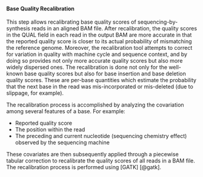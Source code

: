 #### Base Quality Recalibration

This step allows recalibrating base quality scores of sequencing-by-synthesis reads in an aligned BAM file. After recalibration, the quality scores in the QUAL field in each read in the output BAM are more accurate in that the reported quality score is closer to its actual probability of mismatching the reference genome. Moreover, the recalibration tool attempts to correct for variation in quality with machine cycle and sequence context, and by doing so provides not only more accurate quality scores but also more widely dispersed ones. The recalibration is done not only for the well-known base quality scores but also for base insertion and base deletion quality scores. These are per-base quantities which estimate the probability that the next base in the read was mis-incorporated or mis-deleted (due to slippage, for example).

The recalibration process is accomplished by analyzing the covariation among several features of a base. For example:

* Reported quality score
* The position within the read
* The preceding and current nucleotide (sequencing chemistry effect) observed by the sequencing machine

These covariates are then subsequently applied through a piecewise tabular correction to recalibrate the quality scores of all reads in a BAM file. The recalibration process is performed using [GATK]&nbsp;[@gatk].
